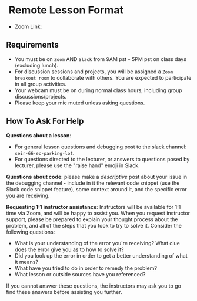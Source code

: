 <h1><img src="https://ga-dash.s3.amazonaws.com/production/assets/logo-9f88ae6c9c3871690e33280fcf557f33.png" alt="" style="max-width:100%;" /> Remote Lesson Format</h1>

* Zoom Link: 

## Requirements

* You must be on `Zoom` AND `Slack` from 9AM pst - 5PM pst on class days (excluding lunch).
* For discussion sessions and projects, you will be assigned a `Zoom breakout room` to collaborate with others. You are expected to participate in all group activities.
* Your webcam must be on during normal class hours, including group discussions/projects.
* Please keep your mic muted unless asking questions.

## How To Ask For Help
<strong>Questions about a lesson</strong>:

- For general lesson questions and debugging post to the slack channel: `seir-66-ec-parking-lot`.
- For questions directed to the lecturer, or answers to questions posed by lecturer, please use the "raise hand" emoji in Slack.

<strong>Questions about code</strong>: please make a <em>descriptive</em> post about your issue in the debugging channel - include in it the relevant code snippet (use the Slack code snippet feature), some context around it, and the specific error you are receiving.

<strong>Requesting 1:1 instructor assistance</strong>: Instructors will be available for 1:1 time via Zoom, and will be happy to assist you. When you request instructor support, please be prepared to explain your thought process about the problem, and all of the steps that you took to try to solve it. Consider the following questions:

* What is your understanding of the error you're receiving? What clue does the error give you as to how to solve it?
* Did you look up the error in order to get a better understanding of what it means?
* What have you tried to do in order to remedy the problem?
* What lesson or outside sources have you referenced?

If you cannot answer these questions, the instructors may ask you to go find these answers before assisting you further.
